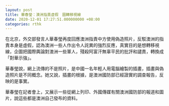 ```yaml
---
layout: post
title: 華春瑩：澳洲指責虛假　圖轉移視線
date: 2020-12-01 17:27:51.000000000 +08:00
categories: rthk
---
```


在北京，外交部發言人華春瑩再度回應澳洲指責中方使用偽造照片，反駁澳洲的指責本身是虛假，認為澳洲一些人作出令人詫異的強烈反應，真實目的是想轉移視線，企圖把國際輿論對澳洲一些軍人，殘殺阿富汗無辜平民的批評和譴責，轉換成「對華示強」。

華春瑩說，網上流傳的不是照片，是中國一名年輕人用電腦繪製的插畫，插畫與偽造照片是不同概念。她又說，插畫的根據，是澳洲國防部已經證實的調查報告，反映的是事實。

華春瑩在記者會上，又展示一些從網上列印、外國傳媒有關澳洲國防部的報道和圖片，說這些都是澳洲自己發布的資料。
